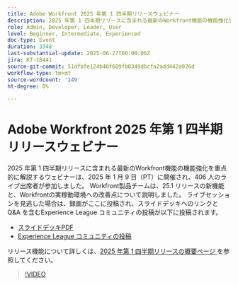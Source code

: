 ```yaml
---
title: Adobe Workfront 2025 年第 1 四半期リリースウェビナー
description: 2025 年第 1 四半期リリースに含まれる最新のWorkfront機能の機能強化を重点的に解説するウェビナーは、2025 年 1 月 9 日（PT）に開催され、406 人のライブ出席者が参加しました。 Workfront製品チームは、25.1 リリースの新機能と、Workfrontの実稼動環境への改善点について説明しました。
role: Admin, Developer, Leader, User
level: Beginner, Intermediate, Experienced
doc-type: Event
duration: 3348
last-substantial-update: 2025-06-27T00:00:00Z
jira: KT-18441
source-git-commit: 51dfbfe124b46f609fb0349dbcfa2add442a026d
workflow-type: tm+mt
source-wordcount: '149'
ht-degree: 0%

---
```



# Adobe Workfront 2025 年第 1 四半期リリースウェビナー

2025 年第 1 四半期リリースに含まれる最新のWorkfront機能の機能強化を重点的に解説するウェビナーは、2025 年 1 月 9 日（PT）に開催され、406 人のライブ出席者が参加しました。 Workfront製品チームは、25.1 リリースの新機能と、Workfrontの実稼動環境への改善点について説明しました。 ライブセッションを見逃した場合は、録画がここに投稿され、スライドデッキへのリンクと Q&amp;A を含むExperience League コミュニティの投稿が以下に投稿されます。

* [ スライドデッキPDF](https://cdn.experience.workfront.com/Training/Guides/Customer+Success+at+Scale/010925+-+25.1+First+Quarter+2025+Release+Webinar.pdf)
* [Experience League コミュニティの投稿 ](https://experienceleaguecommunities.adobe.com/t5/workfront-discussions/event-follow-up-adobe-workfront-first-quarter-2025-release/td-p/729761)

リリース機能について詳しくは、[2025 年第 1 四半期リリースの概要ページ ](https://experienceleague.adobe.com/en/docs/workfront/using/product-announcements/product-releases/release-25-q1/25-q1-release-overview#report-and-dashboard-enhancements) を参照してください。

>[!VIDEO](https://video.tv.adobe.com/v/3464380/?learn=on&enablevpops)

